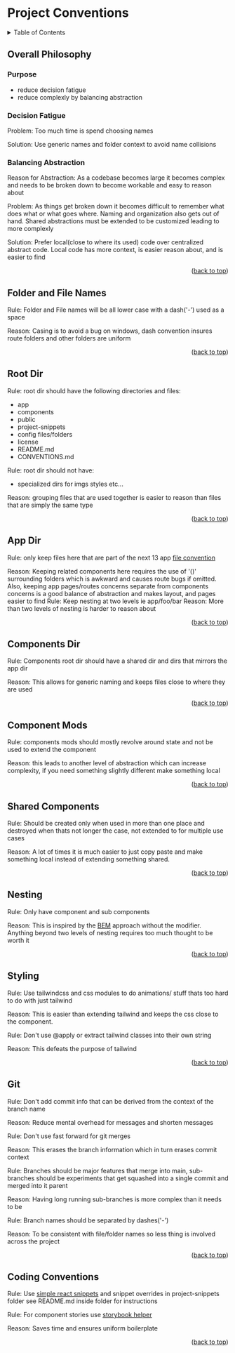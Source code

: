<div id="top"></div>

# Project Conventions

<details>
  <summary>Table of Contents</summary>

1. [Overall Philosophy](#overall-philosophy)
1. [Folder and File Name](#folder-and-file-names)
1. [Root Dir](#root-dir)
1. [App Dir](#app-dir)
1. [Components Dir](#components-dir)
1. [Component Mods](#component-mods)
1. [Shared Components](#shared-components)
1. [Nesting](#nesting)
1. [Styling](#styling)
1. [Git](#git)
1. [Coding Conventions](#coding-conventions)

</details>

## Overall Philosophy

### Purpose

- reduce decision fatigue
- reduce complexly by balancing abstraction

### Decision Fatigue

Problem: Too much time is spend choosing names

Solution: Use generic names and folder context to avoid name collisions

### Balancing Abstraction

Reason for Abstraction: As a codebase becomes large it becomes complex and needs to be broken down to become workable and easy to reason about

Problem: As things get broken down it becomes difficult to remember what does what or what goes where. Naming and organization also gets out of hand. Shared abstractions must be extended to be customized leading to more complexly

Solution: Prefer local(close to where its used) code over centralized abstract code. Local code has more context, is easier reason about, and is easier to find

<p align="right">(<a href="#top">back to top</a>)</p>

## Folder and File Names

Rule: Folder and File names will be all lower case with a dash('-') used as a space

Reason: Casing is to avoid a bug on windows, dash convention insures route folders and other folders are uniform

<p align="right">(<a href="#top">back to top</a>)</p>

## Root Dir

Rule: root dir should have the following directories and files:

- app
- components
- public
- project-snippets
- config files/folders
- license
- README.md
- CONVENTIONS.md

Rule: root dir should not have:

- specialized dirs for imgs styles etc...

Reason: grouping files that are used together is easier to reason than files that are simply the same type

<p align="right">(<a href="#top">back to top</a>)</p>

## App Dir

Rule: only keep files here that are part of the next 13 app [file convention](https://beta.nextjs.org/docs/routing/fundamentals#the-app-directory)

Reason: Keeping related components here requires the use of '()' surrounding folders which is awkward and causes route bugs if omitted. Also, keeping app pages/routes concerns separate from components concerns is a good balance of abstraction and makes layout, and pages easier to find
Rule: Keep nesting at two levels ie app/foo/bar
Reason: More than two levels of nesting is harder to reason about

<p align="right">(<a href="#top">back to top</a>)</p>

## Components Dir

Rule: Components root dir should have a shared dir and dirs that mirrors the app dir

Reason: This allows for generic naming and keeps files close to where they are used

<p align="right">(<a href="#top">back to top</a>)</p>

## Component Mods

Rule: components mods should mostly revolve around state and not be used to extend the component

Reason: this leads to another level of abstraction which can increase complexity, if you need something slightly different make something local

<p align="right">(<a href="#top">back to top</a>)</p>

## Shared Components

Rule: Should be created only when used in more than one place and destroyed when thats not longer the case, not extended to for multiple use cases

Reason: A lot of times it is much easier to just copy paste and make something local instead of extending something shared.

<p align="right">(<a href="#top">back to top</a>)</p>

## Nesting

Rule: Only have component and sub components

Reason: This is inspired by the [BEM](https://getbem.com/) approach without the modifier. Anything beyond two levels of nesting requires too much thought to be worth it

<p align="right">(<a href="#top">back to top</a>)</p>

## Styling

Rule: Use tailwindcss and css modules to do animations/ stuff thats too hard to do with just tailwind

Reason: This is easier than extending tailwind and keeps the css close to the component.

Rule: Don't use @apply or extract tailwind classes into their own string

Reason: This defeats the purpose of tailwind

<p align="right">(<a href="#top">back to top</a>)</p>

## Git

Rule: Don't add commit info that can be derived from the context of the branch name

Reason: Reduce mental overhead for messages and shorten messages

Rule: Don't use fast forward for git merges

Reason: This erases the branch information which in turn erases commit context

Rule: Branches should be major features that merge into main, sub-branches should be experiments that get squashed into a single commit and merged into it parent

Reason: Having long running sub-branches is more complex than it needs to be

Rule: Branch names should be separated by dashes('-')

Reason: To be consistent with file/folder names so less thing is involved across the project

<p align="right">(<a href="#top">back to top</a>)</p>

## Coding Conventions

Rule: Use [simple react snippets](https://github.com/burkeholland/simple-react-snippets) and snippet overrides in project-snippets folder see README.md inside folder for instructions

Rule: For component stories use [storybook helper](https://github.com/riccardo-forina/storybook-vscode-helper)

Reason: Saves time and ensures uniform boilerplate

<p align="right">(<a href="#top">back to top</a>)</p>
